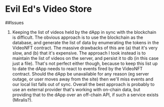 # Evil Ed's Video Store

##Issues
1. Keeping the list of videos held by the dApp in sync with the blockchain is difficult. The obvious approach is to use the blockchain as the database, and generate the list of data by enumerating the tokens in the VideoNFT contract. The massive drawbacks of this are (a) that it's very slow, and (b) that it's expensive. The approach I took instead is to maintain the list of videos on the server, and persist it to db (in this case just a file). That's not perfect either though, because to keep this list up to date the dApp needs to react to events fired by the VideoNFT contract. Should the dApp be unavailable for any reason (eg server outage, or user moves away from the site) then we'll miss events and our local list falls out of sync. Overall the best approach is probably to use an external provider that's working with on-chain data, but providing that to the dApp over an off-chain API, if such a service exists (Miralis?).